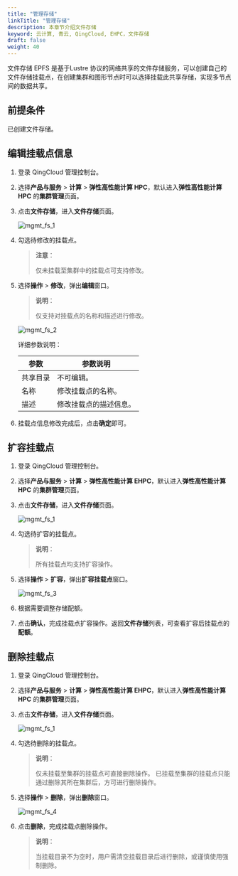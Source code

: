 ```yaml
---
title: "管理存储"
linkTitle: "管理存储"
description: 本章节介绍文件存储
keyword: 云计算, 青云, QingCloud, EHPC，文件存储
draft: false
weight: 40
---
```


文件存储 EPFS 是基于Lustre 协议的网络共享的文件存储服务，可以创建自己的文件存储挂载点，在创建集群和图形节点时可以选择挂载此共享存储，实现多节点间的数据共享。

## 前提条件

已创建文件存储。

## 编辑挂载点信息

1. 登录 QingCloud 管理控制台。

2. 选择**产品与服务** > **计算** > **弹性高性能计算 HPC**，默认进入**弹性高性能计算 HPC** 的**集群管理**页面。


3. 点击**文件存储**，进入**文件存储**页面。

   ![mgmt_fs_1](../../../_images/mgmt_fs_1.png)

4. 勾选待修改的挂载点。
   
   > **注意**：
   >
   > 仅未挂载至集群中的挂载点可支持修改。

5. 选择**操作** > **修改**，弹出**编辑**窗口。

   > **说明**：
   >
   > 仅支持对挂载点的名称和描述进行修改。

   ![mgmt_fs_2](../../../_images/mgmt_fs_2.png)

   详细参数说明：

   | 参数     | 参数说明               |
   | -------- | ---------------------- |
   | 共享目录 | 不可编辑。             |
   | 名称     | 修改挂载点的名称。     |
   | 描述     | 修改挂载点的描述信息。 |

6. 挂载点信息修改完成后，点击**确定**即可。

## 扩容挂载点

1. 登录 QingCloud 管理控制台。

2. 选择**产品与服务** > **计算** > **弹性高性能计算 EHPC**，默认进入**弹性高性能计算 HPC** 的**集群管理**页面。

3. 点击**文件存储**，进入**文件存储**页面。

   ![mgmt_fs_1](../../../_images/mgmt_fs_1.png)

4. 勾选待扩容的挂载点。
   > **说明**：
   >
   > 所有挂载点均支持扩容操作。

5. 选择**操作** > **扩容**，弹出**扩容挂载点**窗口。

   ![mgmt_fs_3](../../../_images/mgmt_fs_3.png)

6. 根据需要调整存储配额。

7. 点击**确认**，完成挂载点扩容操作。返回**文件存储**列表，可查看扩容后挂载点的**配额**。

## 删除挂载点

1. 登录 QingCloud 管理控制台。

2. 选择**产品与服务** > **计算** > **弹性高性能计算 EHPC**，默认进入**弹性高性能计算 HPC** 的**集群管理**页面。

3. 点击**文件存储**，进入**文件存储**页面。

   ![mgmt_fs_1](../../../_images/mgmt_fs_1.png)

4. 勾选待删除的挂载点。
   > **说明**：
   >
   > 仅未挂载至集群的挂载点可直接删除操作。
   > 已挂载至集群的挂载点只能通过删除其所在集群后，方可进行删除操作。

5. 选择**操作** > **删除**，弹出**删除**窗口。

   ![mgmt_fs_4](../../../_images/mgmt_fs_4.png)

6. 点击**删除**，完成挂载点删除操作。

   > **说明**：
   >
   > 当挂载目录不为空时，用户需清空挂载目录后进行删除，或谨慎使用强制删除。
